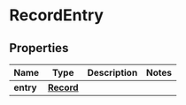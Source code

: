 
# RecordEntry

## Properties
Name | Type | Description | Notes
------------ | ------------- | ------------- | -------------
**entry** | [**Record**](Record.md) |  | 



